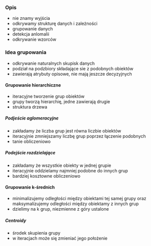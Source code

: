 ### Opis
- nie znamy wyjścia
- odkrywamy strukturę danych i zależności
- grupowanie danych
- detekcja anlomalii
- odkrywanie wzorców

### Idea grupowania
- odkrywanie naturalnych skupisk danych
- podział na podzbiory składające sie z podobnych obiektów
- zawierają atrybuty opisowe, nie mają jeszcze decyzyjnych

#### Grupowanie hierarchiczne
- iteracyjne tworzenie grup obiektów
- grupy tworzą hierarchię, jedne zawierają drugie
- struktura drzewa

##### Podjeście aglomeracyjne
- zakładamy że liczba grup jest równa liczbie obiektów
- iteracyjnie zmniejszamy liczbę grup poprzez łączenie podobnych
- tanie obliczeniowo

##### Podejście rozdzielające
- zakładamy że wszystkie obiekty w jednej grupie
- iteracyjnie oddzielamy najmniej podobne do innych grup
- bardziej kosztowne obliczeniowo

#### Grupowanie k-średnich
- minimalizujemy odległości między obiektami tej samej grupy oraz maksymalizujemy odległości między obiektamy z innych grup
- dzielimy na k grup, niezmienne z góry ustalone

##### Centroidy
- środek skupienia grupy
- w iteracjach może się zmieniać jego położenie
